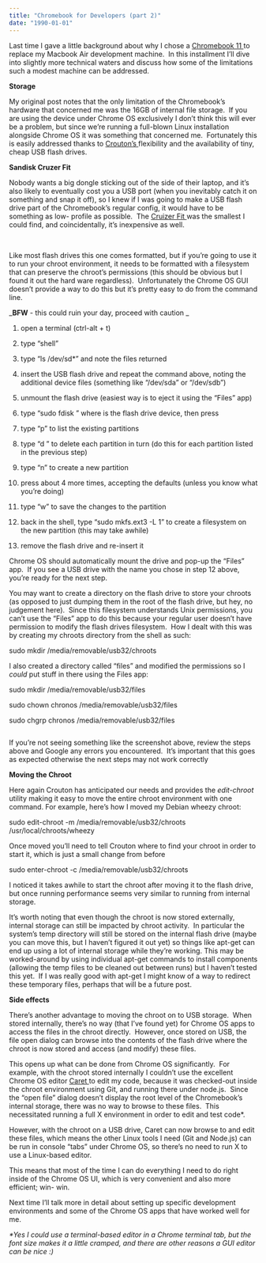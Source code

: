 ```yaml
---
title: "Chromebook for Developers (part 2)"
date: "1990-01-01"
---
```


<div class="content">
<p>Last time I gave a little background about why I chose a <a href="http://www.amazon.com/gp/product/B00FJXVRM8/ref=as_li_ss_tl?ie=UTF8&amp;camp=1789&amp;creative=390957&amp;creativeASIN=B00FJXVRM8&amp;linkCode=as2&amp;tag=jasontheprodu-20)" target="_blank"> Chromebook 11
</a>
to replace my Macbook Air development machine.  In this installment I’ll dive
into slightly more technical waters and discuss how some of the limitations
such a modest machine can be addressed.</p>
<p><strong>Storage</strong></p>
<p>My original post notes that the only limitation of the Chromebook’s hardware
that concerned me was the 16GB of internal file storage.  If you are using the
device under Chrome OS exclusively I don’t think this will ever be a problem,
but since we’re running a full-blown Linux installation alongside Chrome OS it
was something that concerned me.  Fortunately this is easily addressed thanks
to <a href="https://github.com/dnschneid/crouton" target="_blank"> Crouton’s </a> flexibility and the
availability of tiny, cheap USB flash drives.</p>
<p><strong>Sandisk Cruzer Fit</strong></p>
<p>Nobody wants a big dongle sticking out of the side of their laptop, and it’s
also likely to eventually cost you a USB port (when you inevitably catch it on
something and snap it off), so I knew if I was going to make a USB flash drive
part of the Chromebook’s regular config, it would have to be something as low-
profile as possible.  The <a href="http://www.amazon.com/gp/product/B00FJRS6QY/ref=as_li_ss_tl?ie=UTF8&amp;camp=1789&amp;creative=390957&amp;creativeASIN=B00FJRS6QY&amp;linkCode=as2&amp;tag=jasontheprodu-20" target="_blank"> Cruizer Fit
</a>
was the smallest I could find, and coincidentally, it’s inexpensive as well.</p>
<p><img alt="" src="/preposterous/assets/224-img_0745.jpg"/><br/>
​</p>
<p>Like most flash drives this one comes formatted, but if you’re going to use it
to run your chroot environment, it needs to be formatted with a filesystem
that can preserve the chroot’s permissions (this should be obvious but I found
it out the hard ware regardless).  Unfortunately the Chrome OS GUI doesn’t
provide a way to do this but it’s pretty easy to do from the command line.</p>
<p>_<strong>BFW</strong> - this could ruin your day, proceed with caution _</p>
<ol>
<li><p>open a terminal (ctrl-alt + t)</p></li>
<li><p>type “shell”  <enter></enter></p></li>
<li><p>type “ls /dev/sd*” <enter> and note the files returned</enter></p></li>
<li><p>insert the USB flash drive and repeat the command above, noting the additional device files (something like “/dev/sda” or “/dev/sdb”)</p></li>
<li><p>unmount the flash drive (easiest way is to eject it using the “Files” app)</p></li>
<li><p>type “sudo fdisk <device file="">” where <device file=""> is the flash drive device, then press <enter></enter></device></device></p></li>
<li><p>type “p” <enter> to list the existing partitions</enter></p></li>
<li><p>type “d <partition number="">” <enter> to delete each partition in turn (do this for each partition listed in the previous step)</enter></partition></p></li>
<li><p>type “n” <enter> to create a new partition</enter></p></li>
<li><p>press <enter> about 4 more times, accepting the defaults (unless you know what you’re doing)</enter></p></li>
<li><p>type “w” <enter> to save the changes to the partition</enter></p></li>
<li><p>back in the shell, type “sudo mkfs.ext3 -L <name drive="" flash="" for=""> <device file="">1” <enter> to create a filesystem on the new partition (this may take awhile)</enter></device></name></p></li>
<li><p>remove the flash drive and re-insert it</p></li>
</ol>
<p>Chrome OS should automatically mount the drive and pop-up the “Files” app.  If
you see a USB drive with the name you chose in step 12 above, you’re ready for
the next step.</p>
<p>You may want to create a directory on the flash drive to store your chroots
(as opposed to just dumping them in the root of the flash drive, but hey, no
judgement here).  Since this filesystem understands Unix permissions, you
can’t use the “Files” app to do this because your regular user doesn’t have
permission to modify the flash drives filesystem.  How I dealt with this was
by creating my chroots directory from the shell as such:</p>
<p>sudo mkdir /media/removable/usb32/chroots</p>
<p>I also created a directory called “files” and modified the permissions so I
<em>could</em> put stuff in there using the Files app:</p>
<p>sudo mkdir /media/removable/usb32/files</p>
<p>sudo chown chronos /media/removable/usb32/files</p>
<p>sudo chgrp chronos /media/removable/usb32/files</p>
<p><img alt="" src="/preposterous/assets/224-screenshot 2014-04-11 at 9.03.51 am.png"/></p>
<p>If you’re not seeing something like the screenshot above, review the steps
above and Google any errors you encountered.  It’s important that this goes as
expected otherwise the next steps may not work correctly</p>
<p><strong>Moving the Chroot</strong></p>
<p>Here again Crouton has anticipated our needs and provides the <em>edit-chroot</em>
utility making it easy to move the entire chroot environment with one command.
For example, here’s how I moved my Debian wheezy chroot:</p>
<p>sudo edit-chroot -m /media/removable/usb32/chroots /usr/local/chroots/wheezy</p>
<p>Once moved you’ll need to tell Crouton where to find your chroot in order to
start it, which is just a small change from before</p>
<p>sudo enter-chroot -c /media/removable/usb32/chroots</p>
<p>I noticed it takes awhile to start the chroot after moving it to the flash
drive, but once running performance seems very similar to running from
internal storage.</p>
<p>It’s worth noting that even though the chroot is now stored externally,
internal storage can still be impacted by chroot activity.  In particular the
system’s temp directory will still be stored on the internal flash drive
(maybe you can move this, but I haven’t figured it out yet) so things like
apt-get can end up using a lot of internal storage while they’re working.
This may be worked-around by using individual apt-get commands to install
components (allowing the temp files to be cleaned out between runs) but I
haven’t tested this yet.  If I was really good with apt-get I might know of a
way to redirect these temporary files, perhaps that will be a future post.</p>
<p><strong>Side effects</strong></p>
<p>There’s another advantage to moving the chroot on to USB storage.  When stored
internally, there’s no way (that I’ve found yet) for Chrome OS apps to access
the files in the chroot directly.  However, once stored on USB, the file open
dialog can browse into the contents of the flash drive where the chroot is now
stored and access (and modify) these files.</p>
<p>This opens up what can be done from Chrome OS significantly.  For example,
with the chroot stored internally I couldn’t use the excellent Chrome OS
editor <a href="https://chrome.google.com/webstore/detail/caret/fljalecfjciodhpcledpamjachpmelml?hl=en" target="_blank"> Caret
</a>
to edit my code, because it was checked-out inside the chroot environment
using Git, and running there under node.js.  Since the “open file” dialog
doesn’t display the root level of the Chromebook’s internal storage, there was
no way to browse to these files.  This necessitated running a full X
environment in order to edit and test code*.</p>
<p>However, with the chroot on a USB drive, Caret can now browse to and edit
these files, which means the other Linux tools I need (Git and Node.js) can be
run in console “tabs” under Chrome OS, so there’s no need to run X to use a
Linux-based editor.</p>
<p>This means that most of the time I can do everything I need to do right inside
of the Chrome OS UI, which is very convenient and also more efficient; win-
win.</p>
<p>Next time I’ll talk more in detail about setting up specific development
environments and some of the Chrome OS apps that have worked well for me.</p>
<p><em>*Yes I could use a terminal-based editor in a Chrome terminal tab, but the
font size makes it a little cramped, and there are other reasons a GUI editor
can be nice :)</em></p>
</div>
